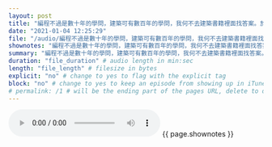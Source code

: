 ```yaml
---
layout: post
title: "編程不過是數十年的學問，建築可有數百年的學問，我何不去建築書籍裡面找答案。於是，還真就讓我找到了不少可以借薦的地方。" # quotes allow forbidden characters like the colon
date: "2021-01-04 12:25:29"
file: "/audio/編程不過是數十年的學問，建築可有數百年的學問，我何不去建築書籍裡面找答案。於是，還真就讓我找到了不少可以借薦的地方。.mp3"
shownotes: "編程不過是數十年的學問，建築可有數百年的學問，我何不去建築書籍裡面找答案。於是，還真就讓我找到了不少可以借薦的地方。"
summary: "編程不過是數十年的學問，建築可有數百年的學問，我何不去建築書籍裡面找答案。於是，還真就讓我找到了不少可以借薦的地方。"
duration: "file_duration" # audio length in min:sec
length: "file_length" # filesize in bytes
explicit: "no" # change to yes to flag with the explicit tag
block: "no" # change to yes to keep an episode from showing up in iTunes
# permalink: /1 # will be the ending part of the pages URL, delete to default to the title
---
```


<audio controls>
<source src="{{site.url}}{{site.baseurl}}{{ page.file }}" type="audio/x-mp3">
Your browser does not support the audio element.
</audio>
{{ page.shownotes }}
